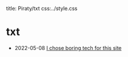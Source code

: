 title: Piraty/txt
css:../style.css

# txt

* 2022-05-08 [I chose boring tech for this site](./blog-intro.md)
